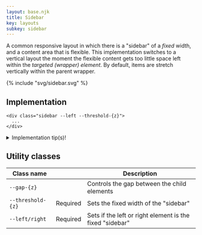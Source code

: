 ```yaml
---
layout: base.njk
title: Sidebar
key: layouts
subkey: sidebar
---
```


A common responsive layout in which there is a "sidebar" of a _fixed_ width, and a content area that is flexible. This implementation switches to a vertical layout the moment the flexible content gets too little space left within the _targeted (wrapper) element_. By default, items are stretch vertically within the parent wrapper.

{% include "svg/sidebar.svg" %}

## Implementation

```
<div class="sidebar --left --threshold-{z}">
  ...
</div>
```

<details>
  <summary>Implementation tip(s)!</summary>
  <p><b>1.</b> The sidebar layout pattern does not have to be applied to an entire page. You can even apply it to a "searchbar". The input bar is the flexible content, but the search button is of a fixed content. If there is not enough room, they switch to a vertical layout.</p>
  <p><b>2.</b> There is a custom property called <code>--layout-inline-size</code>, set to 60% to calculate the breaking point of this layout. If you want a different breaking point, you can overwrite this custom property. There are <i>class utilities</i> available.</p>
</details>

## Utility classes

<div>
  <table>
    <thead>
      <tr><th>Class name</th><th></th><th>Description</th></tr>
    </thead>
    <tbody>
      <tr><td><code>--gap-{z}</code></td><td></td><td>Controls the gap between the child elements</td></tr>
      <tr><td><code>--threshold-{z}</code></td><td>Required</td><td>Sets the fixed width of the "sidebar"</td></tr>
      <tr><td><code>--left/right</code></td><td>Required</td><td>Sets if the left or right element is the fixed "sidebar"</td></tr>
    </tbody>
  </table>
</div>
